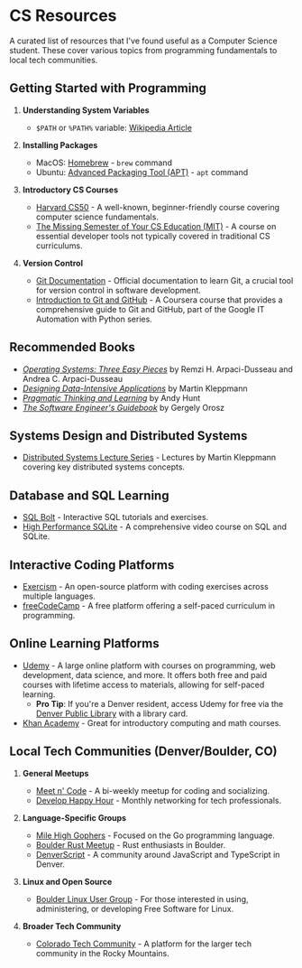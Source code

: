 # CS Resources

A curated list of resources that I've found useful as a Computer Science student. These cover various topics from programming fundamentals to local tech communities.

## Getting Started with Programming

1. **Understanding System Variables**
   - `$PATH` or `%PATH%` variable: [Wikipedia Article](<https://en.wikipedia.org/wiki/PATH_(variable)>)
2. **Installing Packages**

   - MacOS: [Homebrew](https://docs.brew.sh/Manpage) - `brew` command
   - Ubuntu: [Advanced Packaging Tool (APT)](https://ubuntu.com/server/docs/package-management) - `apt` command

3. **Introductory CS Courses**

   - [Harvard CS50](https://www.edx.org/cs50) - A well-known, beginner-friendly course covering computer science fundamentals.
   - [The Missing Semester of Your CS Education (MIT)](https://missing.csail.mit.edu) - A course on essential developer tools not typically covered in traditional CS curriculums.

4. **Version Control**
   - [Git Documentation](https://git-scm.com/docs) - Official documentation to learn Git, a crucial tool for version control in software development.
   - [Introduction to Git and GitHub](https://www.coursera.org/learn/introduction-git-github) - A Coursera course that provides a comprehensive guide to Git and GitHub, part of the Google IT Automation with Python series.

## Recommended Books

- [_Operating Systems: Three Easy Pieces_](https://pages.cs.wisc.edu/~remzi/OSTEP/) by Remzi H. Arpaci-Dusseau and Andrea C. Arpaci-Dusseau
- [_Designing Data-Intensive Applications_](https://www.oreilly.com/library/view/designing-data-intensive-applications/9781491903063/) by Martin Kleppmann
- [_Pragmatic Thinking and Learning_](https://pragprog.com/titles/ahptl/pragmatic-thinking-and-learning/) by Andy Hunt
- [_The Software Engineer's Guidebook_](https://www.engguidebook.com/) by Gergely Orosz

## Systems Design and Distributed Systems

- [Distributed Systems Lecture Series](https://www.youtube.com/watch?v=UEAMfLPZZhE&list=PLeKd45zvjcDFUEv_ohr_HdUFe97RItdiB) - Lectures by Martin Kleppmann covering key distributed systems concepts.

## Database and SQL Learning

- [SQL Bolt](https://sqlbolt.com/) - Interactive SQL tutorials and exercises.
- [High Performance SQLite](https://highperformancesqlite.com/) - A comprehensive video course on SQL and SQLite.

## Interactive Coding Platforms

- [Exercism](https://exercism.org/) - An open-source platform with coding exercises across multiple languages.
- [freeCodeCamp](https://www.freecodecamp.org/) - A free platform offering a self-paced curriculum in programming.

## Online Learning Platforms

- [Udemy](https://www.udemy.com/) - A large online platform with courses on programming, web development, data science, and more. It offers both free and paid courses with lifetime access to materials, allowing for self-paced learning.
  - **Pro Tip**: If you're a Denver resident, access Udemy for free via the [Denver Public Library](https://www.denverlibrary.org/udemy) with a library card.
- [Khan Academy](https://www.khanacademy.org/) - Great for introductory computing and math courses.

## Local Tech Communities (Denver/Boulder, CO)

1. **General Meetups**

   - [Meet n' Code](https://www.meetup.com/Meet-n-Code/) - A bi-weekly meetup for coding and socializing.
   - [Develop Happy Hour](https://www.meetup.com/develop-happy-hour/) - Monthly networking for tech professionals.

2. **Language-Specific Groups**

   - [Mile High Gophers](https://www.meetup.com/denver-go-language-user-group/) - Focused on the Go programming language.
   - [Boulder Rust Meetup](https://www.meetup.com/boulder-rust-meetup/) - Rust enthusiasts in Boulder.
   - [DenverScript](https://denverscript.com/) - A community around JavaScript and TypeScript in Denver.

3. **Linux and Open Source**

   - [Boulder Linux User Group](https://www.lug.boulder.co.us/) - For those interested in using, administering, or developing Free Software for Linux.

4. **Broader Tech Community**
   - [Colorado Tech Community](https://coloradotech.community/) - A platform for the larger tech community in the Rocky Mountains.
